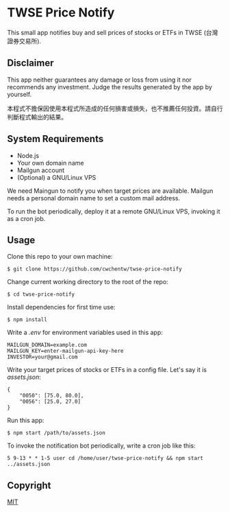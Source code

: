 # TWSE Price Notify

This small app notifies buy and sell prices of stocks or ETFs in TWSE (台灣證券交易所).

## Disclaimer

This app neither guarantees any damage or loss from using it nor recommends any investment. Judge the results generated by the app by yourself.

本程式不擔保因使用本程式所造成的任何損害或損失，也不推薦任何投資。請自行判斷程式輸出的結果。

## System Requirements

* Node.js
* Your own domain name
* Mailgun account
* (Optional) a GNU/Linux VPS

We need Maingun to notify you when target prices are available. Mailgun needs a personal domain name to set a custom mail address.

To run the bot periodically, deploy it at a remote GNU/Linux VPS, invoking it as a cron job.

## Usage

Clone this repo to your own machine:

```
$ git clone https://github.com/cwchentw/twse-price-notify
```

Change current working directory to the root of the repo:

```
$ cd twse-price-notify
```

Install dependencies for first time use:

```
$ npm install
```

Write a *.env* for environment variables used in this app:

```
MAILGUN_DOMAIN=example.com
MAILGUN_KEY=enter-mailgun-api-key-here
INVESTOR=your@gmail.com
```

Write your target prices of stocks or ETFs in a config file. Let's say it is *assets.json*:

```
{
    "0050": [75.0, 80.0],
    "0056": [25.0, 27.0]
}
```

Run this app:

```
$ npm start /path/to/assets.json
```

To invoke the notification bot periodically, write a cron job like this:

```
5 9-13 * * 1-5 user cd /home/user/twse-price-notify && npm start ../assets.json
```

## Copyright

[MIT](https://opensource.org/licenses/MIT)
